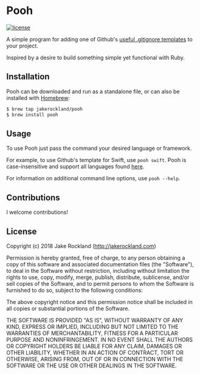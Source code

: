 # Pooh

[![license](https://img.shields.io/github/license/mashape/apistatus.svg)](https://github.com/jakerockland/Pooh/blob/master/LICENSE.md)

A simple program for adding one of Github's [useful .gitignore templates](https://github.com/github/gitignore) to your project.

Inspired by a desire to build something simple yet functional with Ruby.

## Installation

Pooh can be downloaded and run as a standalone file, or can also be installed with [Homebrew](https://brew.sh):

```bash
$ brew tap jakerockland/pooh
$ brew install pooh
```

## Usage

To use Pooh just pass the command your desired language or framework.

For example, to use Github's template for Swift, use `pooh swift`. Pooh is case-insensitive and support all languages found [here](https://github.com/github/gitignore).

For information on additional command line options, use `pooh --help`.

## Contributions

I welcome contributions!

## License

Copyright (c) 2018 Jake Rockland (http://jakerockland.com)

Permission is hereby granted, free of charge, to any person obtaining a copy of this software and associated documentation files (the "Software"), to deal in the Software without restriction, including without limitation the rights to use, copy, modify, merge, publish, distribute, sublicense, and/or sell copies of the Software, and to permit persons to whom the Software is furnished to do so, subject to the following conditions:

The above copyright notice and this permission notice shall be included in all copies or substantial portions of the Software.

THE SOFTWARE IS PROVIDED "AS IS", WITHOUT WARRANTY OF ANY KIND, EXPRESS OR IMPLIED, INCLUDING BUT NOT LIMITED TO THE WARRANTIES OF MERCHANTABILITY, FITNESS FOR A PARTICULAR PURPOSE AND NONINFRINGEMENT. IN NO EVENT SHALL THE AUTHORS OR COPYRIGHT HOLDERS BE LIABLE FOR ANY CLAIM, DAMAGES OR OTHER LIABILITY, WHETHER IN AN ACTION OF CONTRACT, TORT OR OTHERWISE, ARISING FROM, OUT OF OR IN CONNECTION WITH THE SOFTWARE OR THE USE OR OTHER DEALINGS IN THE SOFTWARE.
